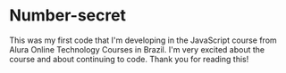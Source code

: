# Number-secret
This was my first code that I'm developing in the JavaScript course from Alura Online Technology Courses in Brazil. I'm very excited about the course and about continuing to code. Thank you for reading this!
